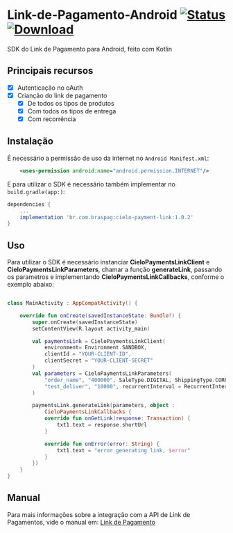 # Link-de-Pagamento-Android [![Status](https://travis-ci.com/DeveloperCielo/Link-de-Pagamento-Android.svg?branch=master)](https://travis-ci.com/DeveloperCielo/Link-de-Pagamento-Android) [ ![Download](https://api.bintray.com/packages/braspag/cielo-payment-link/cielo-payment-link/images/download.svg) ](https://bintray.com/braspag/cielo-payment-link/cielo-payment-link/_latestVersion)

SDK do Link de Pagamento para Android, feito com Kotlin

## Principais recursos

* [x] Autenticação no oAuth
* [x] Crianção do link de pagamento
  * [x] De todos os tipos de produtos
  * [x] Com todos os tipos de entrega
  * [x] Com recorrência
  
## Instalação

É necessário a permissão de uso da internet no `Android Manifest.xml`:
```xml
    <uses-permission android:name="android.permission.INTERNET"/>
````

E para utilizar o SDK é necessário também implementar no `build.gradle(app:)`:
```groovy
dependencies {
    ...
    implementation 'br.com.braspag:cielo-payment-link:1.0.2'
}
````
## Uso

Para utilizar o SDK é necessário instanciar **CieloPaymentsLinkClient** e **CieloPaymentsLinkParameters**, chamar a função **generateLink**, 
passando os parametros e implementando **CieloPaymentsLinkCallbacks**, conforme o exemplo abaixo:

```kotlin

class MainActivity : AppCompatActivity() {

    override fun onCreate(savedInstanceState: Bundle?) {
        super.onCreate(savedInstanceState)
        setContentView(R.layout.activity_main)

        val paymentsLink = CieloPaymentsLinkClient(
            environment= Environment.SANDBOX,
            clientId = "YOUR-CLIENT-ID",
            clientSecret = "YOUR-CLIENT-SECRET"
        )
        val parameters = CieloPaymentsLinkParameters(
            "order_name", "400000", SaleType.DIGITAL, ShippingType.CORREIOS,
            "test_deliver", "10000", recurrentInterval = RecurrentInterval.MONTHLY
        )

        paymentsLink.generateLink(parameters, object :
            CieloPaymentsLinkCallbacks {
            override fun onGetLink(response: Transaction) {
                txt1.text = response.shortUrl
            }

            override fun onError(error: String) {
                txt1.text = "error generating link, $error"
            }
        })
    }
}

```

## Manual

Para mais informações sobre a integração com a API de Link de Pagamentos, vide o manual em: [Link de Pagamento](https://developercielo.github.io/manual/linkdepagamentos5)
